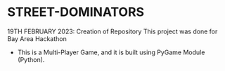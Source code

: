 # STREET-DOMINATORS
19TH FEBRUARY 2023: Creation of Repository
This project was done for Bay Area Hackathon

- This is a Multi-Player Game, and it is built using PyGame Module (Python).
